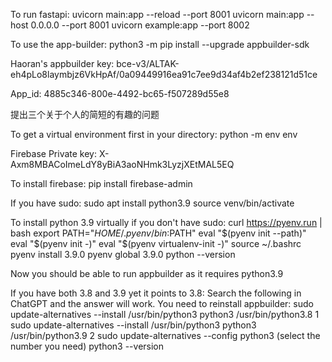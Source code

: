 To run fastapi: 
uvicorn main:app --reload --port 8001
uvicorn main:app --host 0.0.0.0 --port 8001
uvicorn example:app --port 8002

To use the app-builder: 
python3 -m pip install --upgrade appbuilder-sdk

Haoran's appbuilder key:
bce-v3/ALTAK-eh4pLo8laymbjz6VkHpAf/0a09449916ea91c7ee9d34af4b2ef238121d51ce

App_id:
4885c346-800e-4492-bc65-f507289d55e8

提出三个关于个人的简短的有趣的问题

To get a virtual environment first in your directory:
python -m env env

Firebase Private key: 
X-Axm8MBACoImeLdY8yBiA3aoNHmk3LyzjXEtMAL5EQ

To install firebase: 
pip install firebase-admin

If you have sudo:
sudo apt install python3.9
source venv/bin/activate


To install python 3.9 virtually if you don't have sudo:
curl https://pyenv.run | bash
export PATH="$HOME/.pyenv/bin:$PATH"
eval "$(pyenv init --path)"
eval "$(pyenv init -)"
eval "$(pyenv virtualenv-init -)"
source ~/.bashrc
pyenv install 3.9.0
pyenv global 3.9.0
python --version

Now you should be able to run appbuilder as it requires python3.9

If you have both 3.8 and 3.9 yet it points to 3.8:
Search the following in ChatGPT and the answer will work. You need to reinstall appbuilder:
sudo update-alternatives --install /usr/bin/python3 python3 /usr/bin/python3.8 1
sudo update-alternatives --install /usr/bin/python3 python3 /usr/bin/python3.9 2
sudo update-alternatives --config python3 (select the number you need)
python3 --version
